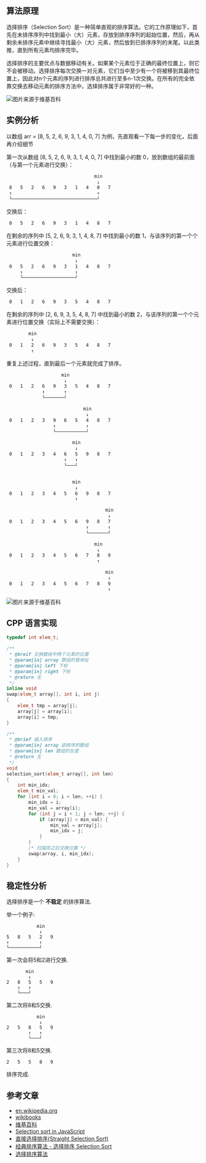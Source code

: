 ## 算法原理 ##
选择排序（Selection Sort）是一种简单直观的排序算法。它的工作原理如下，首先在未排序序列中找到最小（大）元素，存放到排序序列的起始位置，然后，再从剩余未排序元素中继续寻找最小（大）元素，然后放到已排序序列的末尾。以此类推，直到所有元素均排序完毕。

选择排序的主要优点与数据移动有关。如果某个元素位于正确的最终位置上，则它不会被移动。选择排序每次交换一对元素，它们当中至少有一个将被移到其最终位置上，因此对n个元素的序列进行排序总共进行至多n-1次交换。在所有的完全依靠交换去移动元素的排序方法中，选择排序属于非常好的一种。

![图片来源于维基百科](./pic/selection_sort_animation.gif)

<!--more-->
## 实例分析 ##
以数组 arr = [8, 5, 2, 6, 9, 3, 1, 4, 0, 7] 为例，先直观看一下每一步的变化，后面再介绍细节

第一次从数组 [8, 5, 2, 6, 9, 3, 1, 4, 0, 7] 中找到最小的数 0，放到数组的最前面（与第一个元素进行交换）：

``` html
                                min
                                 ↓
 8   5   2   6   9   3   1   4   0   7
 ↑                               ↑
 └───────────────────────────────┘
```

交换后：

``` html
 0   5   2   6   9   3   1   4   8   7
```

在剩余的序列中 [5, 2, 6, 9, 3, 1, 4, 8, 7] 中找到最小的数 1，与该序列的第一个个元素进行位置交换：

``` html
                        min
                         ↓
 0   5   2   6   9   3   1   4   8   7
     ↑                   ↑
     └───────────────────┘
```

交换后：

``` html
 0   1   2   6   9   3   5   4   8   7
```

在剩余的序列中 [2, 6, 9, 3, 5, 4, 8, 7] 中找到最小的数 2，与该序列的第一个个元素进行位置交换（实际上不需要交换）：

``` html
        min
         ↓
 0   1   2   6   9   3   5   4   8   7
         ↑
```

重复上述过程，直到最后一个元素就完成了排序。

``` html
                    min
                     ↓
 0   1   2   6   9   3   5   4   8   7
             ↑       ↑
             └───────┘

                            min
                             ↓
 0   1   2   3   9   6   5   4   8   7
                 ↑           ↑
                 └───────────┘

                        min
                         ↓
 0   1   2   3   4   6   5   9   8   7
                     ↑   ↑
                     └───┘


                        min
                         ↓
 0   1   2   3   4   5   6   9   8   7
                         ↑   

                                    min
                                     ↓
 0   1   2   3   4   5   6   9   8   7
                             ↑       ↑
                             └───────┘  

                                min
                                 ↓
 0   1   2   3   4   5   6   7   8   9
                                 ↑      

                                    min
                                     ↓
 0   1   2   3   4   5   6   7   8   9
                                     ↑ 
```


![图片来源于维基百科](./pic/Selection-Sort-Animation.gif)

## CPP 语言实现 ##


``` cpp
typedef int elem_t;

/**
 * @breif 交换数组中两个元素的位置
 * @param[in] array 数组的首地址
 * @param[in] left 下标
 * @param[in] right 下标
 * @return 无
 */
inline void
swap(elem_t array[], int i, int j)
{
	elem_t tmp = array[j];
	array[j] = array[i];
	array[i] = tmp;
}

/**
 * @brief 插入排序
 * @param[in] array 欲排序的数组
 * @param[in] len 数组的长度
 * @return 无
 */
void
selection_sort(elem_t array[], int len)
{
	int min_idx;
	elem_t min_val;
	for (int i = 0; i < len; ++i) {
		min_idx = i;
		min_val = array[i];
		for (int j = i + 1; j < len; ++j) {
			if (array[j] < min_val) {
				min_val = array[j];
				min_idx = j;
			}
		}
		/* 扫描完之后交换位置 */
		swap(array, i, min_idx);
	}
}
```

## 稳定性分析 ##

选择排序是一个 **不稳定** 的排序算法.

举一个例子:

```shell
           min
            ↓
5   8   5   2   9
↑           ↑
└───────────┘
```

第一次会将5和2进行交换.

```shell
       min
        ↓
2   8   5   5   9
    ↑   ↑
    └───┘
```

第二次将8和5交换.

```shell
           min
            ↓
2   5   8   5   9
        ↑   ↑
        └───┘
```

第三次将8和5交换.
```shell
2   5   5   8   9
```
排序完成.

## 参考文章 ##

- [en.wikipedia.org](http://en.wikipedia.org/wiki/Selection_sort)
- [wikibooks](http://en.wikibooks.org/wiki/Algorithm_Implementation/Sorting/Selection_sort)
- [维基百科](http://zh.wikipedia.org/wiki/%E9%80%89%E6%8B%A9%E6%8E%92%E5%BA%8F)
- [Selection sort in JavaScript](http://techblog.floorplanner.com/post/20528548241/selection-sort-in-javascript)
- [直接选择排序(Straight Selection Sort)](http://student.zjzk.cn/course_ware/data_structure/web/paixu/paixu8.4.1.htm)
- [经典排序算法 - 选择排序 Selection Sort](http://www.cnblogs.com/kkun/archive/2011/11/23/2260281.html)
- [选择排序算法](http://sjjg.js.zwu.edu.cn/SFXX/paixu/paixu6.4.1.html)